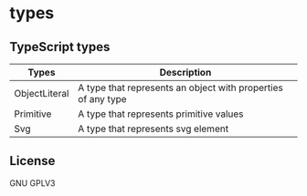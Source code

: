 # types

## TypeScript types

| Types         | Description                                                  |
| ------------- | ------------------------------------------------------------ |
| ObjectLiteral | A type that represents an object with properties of any type |
| Primitive     | A type that represents primitive values                      |
| Svg           | A type that represents svg element                           |

## License

GNU GPLV3
